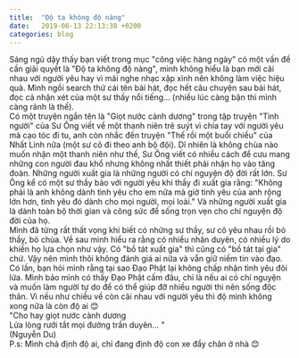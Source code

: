 ```yaml
---
title:  "Độ ta không độ nàng"
date:   2019-06-13 22:13:38 +0200
categories: blog
---
```

Sáng ngủ dậy thấy bạn viết trong mục "công việc hàng ngày" có một vấn đề cần giải quyết là "Độ ta không độ nàng", mình không hiểu là bạn mới cãi nhau với người yêu hay vì mải nghe nhạc xập xình nên không làm việc hiệu quả. Mình ngồi search thử cái tên bài hát, đọc hết câu chuyện sau bài hát, đọc cả nhận xét của một sư thầy nổi tiếng... (nhiều lúc càng bận thì mình càng rảnh là thế).  
Có một truyện ngắn tên là "Giọt nước cành dương" trong tập truyện "Tình người" của Sư Ông viết về một thanh niên trẻ suýt vì chia tay với người yêu mà cạo tóc đi tu, anh còn nhắc đến truyện "Thế rồi một buổi chiều" của Nhất Linh nữa (một sư cô đi theo anh bộ đội). Dĩ nhiên là không chùa nào muốn nhận một thanh niên như thế, Sư Ông viết có nhiều cách để cưu mang những con người đau khổ nhưng không nhất thiết phải nhận họ vào tăng đoàn. Những người xuất gia là những người có chí nguyện độ đời rất lớn. Sư Ông kể có một sư thầy bảo với người yêu khi thầy đi xuất gia rằng: "Không phải là anh không dành tình yêu cho em nữa mà giờ tình yêu của anh rộng lớn hơn, tình yêu đó dành cho mọi người, mọi loài." Và những người xuất gia là dành toàn bộ thời gian và công sức để sống trọn vẹn cho chí nguyện độ đời của họ.  
Mình đã từng rất thất vọng khi biết có những sư thầy, sư cô yêu nhau rồi bỏ thầy, bỏ chùa. Về sau mình hiểu ra rằng có nhiều nhân duyên, có nhiều lý do khiến họ lựa chọn như vậy. Có "bồ tát xuất gia" thì cũng có "bồ tát tại gia" chứ. Vậy nên mình thôi không đánh giá ai nữa và vẫn giữ niềm tin vào đạo.  
Có lần, bạn hỏi mình rằng tại sao Đạo Phật lại không chấp nhận tình yêu đôi lứa. Mình bảo mình có thấy Đạo Phật cấm đâu, chỉ là nếu ai có chí nguyện và muốn làm người tự do để có thể giúp đỡ nhiều người thì nên sống độc thân. Vì nếu như chiều về còn cãi nhau với người yêu thì độ mình không xong nữa là còn độ ai :blush:  
"Cho hay giọt nước cành dương  
Lửa lòng rưới tắt mọi đường trần duyên… "  
(Nguyễn Du)  
P.s: Mình chả định độ ai, chỉ đang định độ con xe đẩy chân ở nhà :blush: